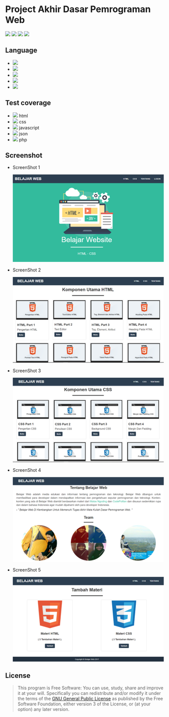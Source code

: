 # Project Akhir Dasar Pemrograman Web

[![](https://gitlab.com/gitlab-org/gitlab-ee/badges/master/build.svg)](https://wahidari.github.io)
[![](https://semaphoreci.com/api/v1/projects/2f1a5809-418b-4cc2-a1f4-819607579fe7/400484/shields_badge.svg)](https://wahidari.github.io)
[![](https://img.shields.io/badge/docs-latest-brightgreen.svg?style=flat&maxAge=86400)](https://wahidari.github.io)
[![](https://img.shields.io/badge/Find%20Me-%40wahidari-009688.svg?style=social)](https://wahidari.github.io)

## Language

- [![](https://img.shields.io/badge/html-5-FF5722.svg)](https://www.w3schools.com/html/default.asp) 
- [![](https://img.shields.io/badge/css-3-03A9F4.svg)](https://www.w3schools.com/cssref/) 
- [![](https://img.shields.io/badge/javascript-1.8-FFCA28.svg)](https://www.w3schools.com/js/default.asp) 
- [![](https://img.shields.io/badge/php-7.1.8-673AB7.svg)](https://www.php.net/) 
- [![](https://img.shields.io/badge/json-2.0-orange.svg)](https://www.mysql.com/) 

## Test coverage

- [![](https://gitlab.com/gitlab-org/gitaly/badges/master/coverage.svg)](https://wahidari.github.io) html
- [![](https://gitlab.com/gnutls/gnutls/badges/master/coverage.svg)](https://wahidari.github.io) css
- [![](https://s3.amazonaws.com/assets.coveralls.io/badges/coveralls_87.svg)](https://wahidari.github.io) javascript
- [![](https://gitlab.com/gitlab-org/gitlab-ee/badges/master/coverage.svg?job=karma)](https://wahidari.github.io) json
- [![](https://gitlab.com/gitlab-org/gitlab-ce/badges/master/coverage.svg?job=karma)](https://wahidari.github.io) php

## Screenshot

- ScreenShot 1

    ![](./image/a.PNG)

- ScreenShot 2

    ![](./image/b.PNG)

- ScreenShot 3

    ![](./image/c.PNG)

- ScreenShot 4

    ![](./image/d.PNG)

- ScreenShot 5

    ![](./image/e.PNG)
    
## License
> This program is Free Software: 
You can use, study, share and improve it at your will. 
Specifically you can redistribute and/or modify it under the terms of the [GNU General Public License](https://www.gnu.org/licenses/gpl.html) 
as published by the Free Software Foundation, either version 3 of the License, or (at your option) any later version.
